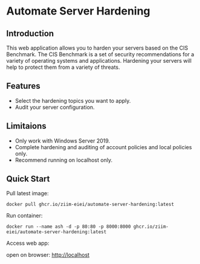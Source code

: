 # Automate Server Hardening

## Introduction

This web application allows you to harden your servers based on the CIS Benchmark. The CIS Benchmark is a set of security recommendations for a variety of operating systems and applications. Hardening your servers will help to protect them from a variety of threats.

## Features

- Select the hardening topics you want to apply.
- Audit your server configuration.

## Limitaions

- Only work with Windows Server 2019.
- Complete hardening and auditing of account policies and local policies only.
- Recommend running on localhost only.

## Quick Start

Pull latest image:

```
docker pull ghcr.io/ziim-eiei/automate-server-hardening:latest
```

Run container:

```
docker run --name ash -d -p 80:80 -p 8000:8000 ghcr.io/ziim-eiei/automate-server-hardening:latest
```

Access web app:

open on browser: [http://localhost](http://localhost)

